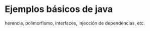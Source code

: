 Ejemplos básicos de java
==========

herencia, polimorfismo, interfaces, injección de dependencias, etc.
